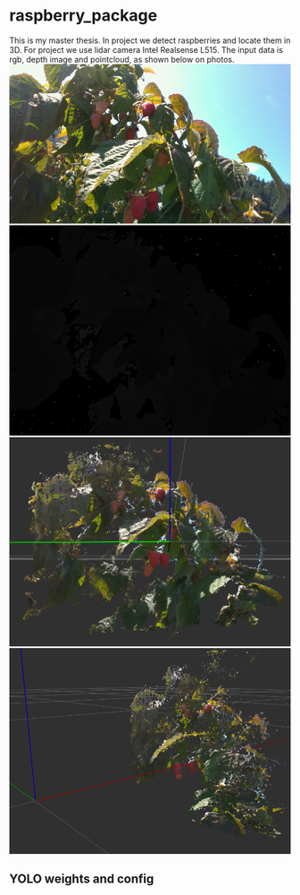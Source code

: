# raspberry_package
This is my master thesis. In project we detect raspberries and locate them in 3D. For project we use lidar camera Intel Realsense L515.
The input data is rgb, depth image and pointcloud, as shown below on photos.
![rgb](images/rgb_input.png)
![depth](images/depth_input.png)
![pointcloud1](images/pointcloud_1.png)
![pointcloud2](images/pointcloud_2.png)
## YOLO weights and config

 